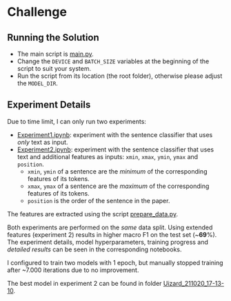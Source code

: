 # Challenge

## Running the Solution
- The main script is [main.py](../main.py).
- Change the ``DEVICE`` and ``BATCH_SIZE`` variables at the beginning of the script to suit your system.
- Run the script from its location (the root folder), otherwise please adjust the ``MODEL_DIR``. 

## Experiment Details

Due to time limit, I can only run two experiments:

- [Experiment1.ipynb](Experiment1.ipynb): experiment with the sentence classifier that uses *only* text as input.
- [Experiment2.ipynb](Experiment2.ipynb): experiment with the sentence classifier that uses text and additional features
  as inputs: ``xmin``, ``xmax``, ``ymin``, ``ymax`` and ``position``.
    - ``xmin``, ``ymin`` of a sentence are the *minimum* of the corresponding features of its tokens.
    - ``xmax``, ``ymax`` of a sentence are the *maximum* of the corresponding features of its tokens.
    - ``position`` is the order of the sentence in the paper.

The features are extracted using the script [prepare_data.py](../prepare_data.py).

Both experiments are performed on the *same* data split. Using extended features (experiment 2) results in higher macro
F1 on the test set (~**69**%). The experiment details, model hyperparameters, training progress and *detailed results* can be seen in the
corresponding notebooks.

I configured to train two models with 1 epoch, but manually stopped training after ~7.000 iterations due to no
improvement.

The best model in experiment 2 can be found in folder [Uizard_211020_17-13-10](Uizard_211020_17-13-10).